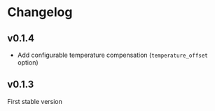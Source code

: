 # Changelog

## v0.1.4

  - Add configurable temperature compensation (`temperature_offset` option)

## v0.1.3

First stable version
